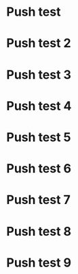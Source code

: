 # Push test
# Push test 2
# Push test 3
# Push test 4
# Push test 5
# Push test 6
# Push test 7
# Push test 8
# Push test 9